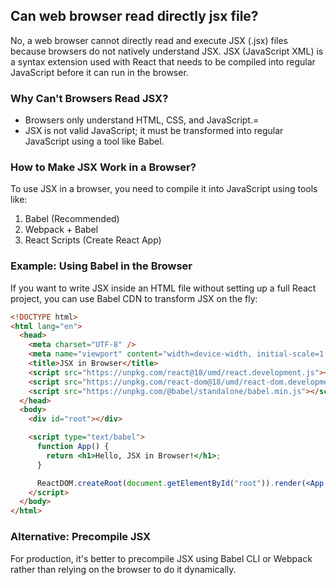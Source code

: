 ## Can web browser read directly jsx file?

No, a web browser cannot directly read and execute JSX (.jsx) files because browsers do not natively understand JSX. JSX (JavaScript XML) is a syntax extension used with React that needs to be compiled into regular JavaScript before it can run in the browser.

### Why Can't Browsers Read JSX?

- Browsers only understand HTML, CSS, and JavaScript.=
- JSX is not valid JavaScript; it must be transformed into regular JavaScript using a tool like Babel.

### How to Make JSX Work in a Browser?

To use JSX in a browser, you need to compile it into JavaScript using tools like:

1. Babel (Recommended)
2. Webpack + Babel
3. React Scripts (Create React App)

### Example: Using Babel in the Browser

If you want to write JSX inside an HTML file without setting up a full React project, you can use Babel CDN to transform JSX on the fly:

```html
<!DOCTYPE html>
<html lang="en">
  <head>
    <meta charset="UTF-8" />
    <meta name="viewport" content="width=device-width, initial-scale=1.0" />
    <title>JSX in Browser</title>
    <script src="https://unpkg.com/react@18/umd/react.development.js"></script>
    <script src="https://unpkg.com/react-dom@18/umd/react-dom.development.js"></script>
    <script src="https://unpkg.com/@babel/standalone/babel.min.js"></script>
  </head>
  <body>
    <div id="root"></div>

    <script type="text/babel">
      function App() {
        return <h1>Hello, JSX in Browser!</h1>;
      }

      ReactDOM.createRoot(document.getElementById("root")).render(<App />);
    </script>
  </body>
</html>
```

### Alternative: Precompile JSX

For production, it's better to precompile JSX using Babel CLI or Webpack rather than relying on the browser to do it dynamically.
